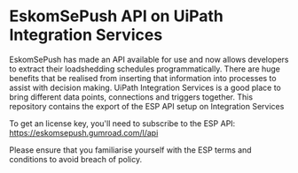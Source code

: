 # EskomSePush API on UiPath Integration Services

EskomSePush has made an API available for use and now allows developers to extract their loadshedding schedules programmatically. There are huge benefits that be realised from inserting that information into processes to assist with decision making. UiPath Integration Services is a good place to bring different data points, connections and triggers together. This repository contains the export of the ESP API setup on Integration Services

To get an license key, you'll need to subscribe to the ESP API: https://eskomsepush.gumroad.com/l/api

Please ensure that you familiarise yourself with the ESP terms and conditions to avoid breach of policy.
